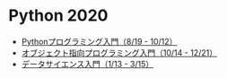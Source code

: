 # Python 2020

+ [Pythonプログラミング入門（8/19 - 10/12）](01_basic)
+ [オブジェクト指向プログラミング入門（10/14 - 12/21）](02_oop)
+ [データサイエンス入門（1/13 - 3/15）](03_ds)
